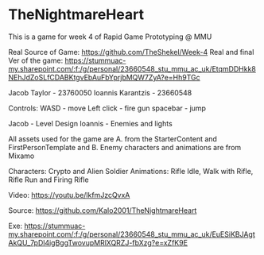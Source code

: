 # TheNightmareHeart
 This is a game for week 4 of Rapid Game Prototyping @ MMU


Real Source of Game: https://github.com/TheShekel/Week-4
Real and final Ver of the game: https://stummuac-my.sharepoint.com/:f:/g/personal/23660548_stu_mmu_ac_uk/EtqmDDHkk8NEhJdZoSLfCDABKtgvEbAuFbYprjbMQW7ZyA?e=Hh9TGc


Jacob Taylor - 23760050
Ioannis Karantzis - 23660548

Controls: 
WASD - move
Left click -  fire gun
spacebar - jump

Jacob - Level Design
Ioannis - Enemies and lights

All assets used for the game are 
A. from the StarterContent and FirstPersonTemplate and 
B. Enemy characters and animations are from Mixamo

Characters: Crypto and Alien Soldier
Animations: Rifle Idle, Walk with Rifle, Rifle Run and Firing Rifle

Video: https://youtu.be/lkfmJzcQvxA

Source: https://github.com/KaIo2001/TheNightmareHeart

Exe: https://stummuac-my.sharepoint.com/:f:/g/personal/23660548_stu_mmu_ac_uk/EuESiKBJAgtAkQU_7pDl4igBggTwovupMRlXQRZJ-fbXzg?e=xZfK9E
